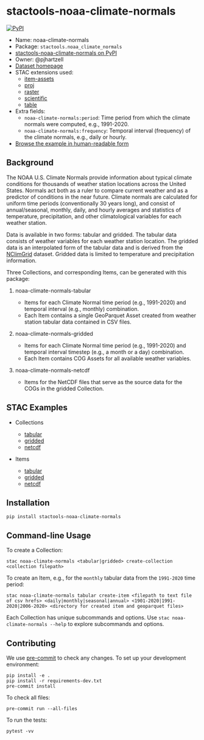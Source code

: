 # stactools-noaa-climate-normals

[![PyPI](https://img.shields.io/pypi/v/stactools-noaa-climate-normals)](https://pypi.org/project/stactools-noaa-climate-normals/)

- Name: noaa-climate-normals
- Package: `stactools.noaa_climate_normals`
- [stactools-noaa-climate-normals on PyPI](https://pypi.org/project/stactools-noaa-climate-normals/)
- Owner: @pjhartzell
- [Dataset homepage](https://www.ncei.noaa.gov/products/land-based-station/us-climate-normals)
- STAC extensions used:
  - [item-assets](https://github.com/stac-extensions/item-assets)
  - [proj](https://github.com/stac-extensions/projection/)
  - [raster](https://github.com/stac-extensions/raster)
  - [scientific](https://github.com/stac-extensions/scientific)
  - [table](https://github.com/stac-extensions/table)
- Extra fields:
  - `noaa-climate-normals:period`: Time period from which the climate normals were computed, e.g., 1991-2020.
  - `noaa-climate-normals:frequency`: Temporal interval (frequency) of the climate normals, e.g., daily or hourly.
- [Browse the example in human-readable form](https://radiantearth.github.io/stac-browser/#/external/raw.githubusercontent.com/stactools-packages/noaa-climate-normals/main/examples/catalog.json)

## Background

The NOAA U.S. Climate Normals provide information about typical climate conditions for thousands of weather station locations across the United States. Normals act both as a ruler to compare current weather and as a predictor of conditions in the near future. Climate normals are calculated for uniform time periods (conventionally 30 years long), and consist of annual/seasonal, monthly, daily, and hourly averages and statistics of temperature, precipitation, and other climatological variables for each weather station.

Data is available in two forms: tabular and gridded. The tabular data consists of weather variables for each weather station location. The gridded data is an interpolated form of the tabular data and is derived from the [NClimGrid](https://www.ncei.noaa.gov/access/metadata/landing-page/bin/iso?id=gov.noaa.ncdc:C00332) dataset. Gridded data is limited to temperature and precipitation information.

Three Collections, and corresponding Items, can be generated with this package:

1. noaa-climate-normals-tabular

    - Items for each Climate Normal time period (e.g., 1991-2020) and temporal interval (e.g., monthly) combination.
    - Each Item contains a single GeoParquet Asset created from weather station tabular data contained in CSV files.

2. noaa-climate-normals-gridded

    - Items for each Climate Normal time period (e.g., 1991-2020) and temporal interval timestep (e.g., a month or a day) combination.
    - Each Item contains COG Assets for all available weather variables.

3. noaa-climate-normals-netcdf

    - Items for the NetCDF files that serve as the source data for the COGs in the gridded Collection.

## STAC Examples

- Collections

    - [tabular](examples/noaa-climate-normals-tabular/collection.json)
    - [gridded](examples/noaa-climate-normals-gridded/collection.json)
    - [netcdf](examples/noaa-climate-normals-netcdf/collection.json)

- Items

    - [tabular](examples/noaa-climate-normals-tabular/1981_2010-daily/1981_2010-daily.json)
    - [gridded](examples/noaa-climate-normals-gridded/1991_2020-monthly-1/1991_2020-monthly-1.json)
    - [netcdf](examples/noaa-climate-normals-netcdf/prcp-1991_2020-monthly-normals-v1.0/prcp-1991_2020-monthly-normals-v1.0.json)

## Installation

```shell
pip install stactools-noaa-climate-normals
```

## Command-line Usage

To create a Collection:

```shell
stac noaa-climate-normals <tabular|gridded> create-collection <collection filepath>
```

To create an Item, e.g., for the `monthly` tabular data from the `1991-2020` time period:

```shell
stac noaa-climate-normals tabular create-item <filepath to text file of csv hrefs> <daily|monthly|seasonal|annual> <1901-2020|1991-2020|2006-2020> <directory for created item and geoparquet files>
```

Each Collection has unique subcommands and options. Use `stac noaa-climate-normals --help` to explore subcommands and options.

## Contributing

We use [pre-commit](https://pre-commit.com/) to check any changes.
To set up your development environment:

```shell
pip install -e .
pip install -r requirements-dev.txt
pre-commit install
```

To check all files:

```shell
pre-commit run --all-files
```

To run the tests:

```shell
pytest -vv
```
